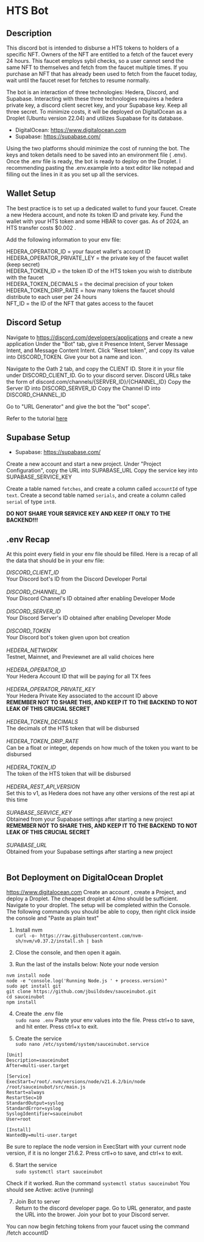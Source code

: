 # HTS Bot

## Description

This discord bot is intended to disburse a HTS tokens to holders of a specific NFT.
Owners of the NFT are entitled to a fetch of the faucet every 24 hours. This faucet employs sybil checks, so a user cannot send the same NFT to themselves and fetch from the faucet multiple times. If you purchase an NFT that has already been used to fetch from the faucet today, wait until the faucet reset for fetches to resume normally.

The bot is an interaction of three technologies: Hedera, Discord, and Supabase.
Interacting with these three technologies requires a hedera private key, a discord client secret key, and your Supabase key. Keep all three secret.
To minimize costs, it will be deployed on DigitalOcean as a Droplet (Ubuntu version 22.04)
and utilizes Supabase for its database.

- DigitalOcean: https://www.digitalocean.com
- Supabase: https://supabase.com/

Using the two platforms should minimize the cost of running the bot.
The keys and token details need to be saved into an environment file ( .env). Once the .env file is ready, the bot is ready to deploy on the Droplet. I recommending pasting the .env.example into a text editor like notepad and filling out the lines in it as you set up all the services.

## Wallet Setup

The best practice is to set up a dedicated wallet to fund your faucet. Create a new Hedera account, and note its token ID and private key.
Fund the wallet with your HTS token and some HBAR to cover gas. As of 2024, an HTS transfer costs $0.002 . 

Add the following information to your env file:

HEDERA_OPERATOR_ID = your faucet wallet's account ID <br>
HEDERA_OPERATOR_PRIVATE_LEY = the private key of the faucet wallet (keep secret) <br>
HEDERA_TOKEN_ID = the token ID of the HTS token you wish to distribute with the faucet <br>
HEDERA_TOKEN_DECIMALS = the decimal precision of your token <br>
HEDERA_TOKEN_DRIP_RATE = how many tokens the faucet should distribute to each user per 24 hours <br>
NFT_ID = the ID of the NFT that gates access to the faucet<br>

## Discord Setup

Navigate to https://discord.com/developers/applications and create a new application
Under the "Bot" tab, give it Presence Intent, Server Message Intent, and Message Content Intent. Click "Reset token", and copy its value into DISCORD_TOKEN.
Give your bot a name and icon.

Navigate to the Oath 2 tab, and copy the CLIENT ID. Store it in your file under DISCORD_CLIENT_ID.
Go to your discord server. Discord URLs take the form of discord.com/channels/{SERVER_ID}/{CHANNEL_ID}
Copy the Server ID into DISCORD_SERVER_ID
Copy the Channel ID into DISCORD_CHANNEL_ID

Go to "URL Generator" and give the bot the "bot" scope".

Refer to the tutorial [here](https://www.youtube.com/watch?v=Q7Hgp6bg0kI&list=PL_cUvD4qzbkwA7WITceoc2_FFjQsBkwX7)

## Supabase Setup

- Supabase: https://supabase.com/

Create a new account and start a new project.
Under "Project Configuration", copy the URL into SUPABASE_URL
Copy the service key into SUPABASE_SERVICE_KEY

Create a table named `fetches`, and create a column called `accountId` of type `text`.
Create a second table named `serials`, and create a column called `serial` of type `int8`.

**DO NOT SHARE YOUR SERVICE KEY AND KEEP IT ONLY TO THE BACKEND!!!**

## .env Recap

At this point every field in your env file should be filled.
Here is a recap of all the data that should be in your env file:

_DISCORD_CLIENT_ID_<br>
Your Discord bot's ID from the Discord Developer Portal<br><br>
_DISCORD_CHANNEL_ID_<br>
Your Discord Channel's ID obtained after enabling Developer Mode<br><br>
_DISCORD_SERVER_ID_<br>
Your Discord Server's ID obtained after enabling Developer Mode<br><br>
_DISCORD_TOKEN_<br>
Your Discord bot's token given upon bot creation<br><br>
_HEDERA_NETWORK_<br>
Testnet, Mainnet, and Previewnet are all valid choices here<br><br>
_HEDERA_OPERATOR_ID_<br>
Your Hedera Account ID that will be paying for all TX fees<br><br>
_HEDERA_OPERATOR_PRIVATE_KEY_<br>
Your Hedera Private Key associated to the account ID above<br>**REMEMBER NOT TO SHARE THIS, AND KEEP IT TO THE BACKEND TO NOT LEAK OF THIS CRUCIAL SECRET**<br><br>
_HEDERA_TOKEN_DECIMALS_<br>
The decimals of the HTS token that will be disbursed<br><br>
_HEDERA_TOKEN_DRIP_RATE_<br>
Can be a float or integer, depends on how much of the token you want to be disbursed<br><br>
_HEDERA_TOKEN_ID_<br>
The token of the HTS token that will be disbursed<br><br>
_HEDERA_REST_API_VERSION_<br>
Set this to v1, as Hedera does not have any other versions of the rest api at this time<br><br>
_SUPABASE_SERVICE_KEY_<br>
Obtained from your Supabase settings after starting a new project<br>**REMEMBER NOT TO SHARE THIS, AND KEEP IT TO THE BACKEND TO NOT LEAK OF THIS CRUCIAL SECRET**<br><br>
_SUPABASE_URL_<br>
Obtained from your Supabase settings after starting a new project<br><br>

## Bot Deployment on DigitalOcean Droplet

https://www.digitalocean.com
Create an account , create a Project, and deploy a Droplet. The cheapest droplet at 4/mo should be sufficient.
Navigate to your droplet. The setup will be completed within the Console.
The following commands you should be able to copy, then right click inside the console and "Paste as plain text"

1. Install nvm<br>
   `curl -o- https://raw.githubusercontent.com/nvm-sh/nvm/v0.37.2/install.sh | bash`

2. Close the console, and then open it again.

3. Run the last of the installs below:
   Note your node version

```
nvm install node
node -e "console.log('Running Node.js ' + process.version)"
sudo apt install git
git clone https://github.com/jbuildsdev/sauceinubot.git
cd sauceinubot
npm install
```

4. Create the .env file<br>
   `sudo nano .env`
   Paste your env values into the file. Press ctrl+o to save, and hit enter. Press ctrl+x to exit.

5. Create the service<br>
   `sudo nano /etc/systemd/system/sauceinubot.service`

```
[Unit]
Description=sauceinubot
After=multi-user.target

[Service]
ExecStart=/root/.nvm/versions/node/v21.6.2/bin/node /root/sauceinubot/src/main.js
Restart=always
RestartSec=10
StandardOutput=syslog
StandardError=syslog
SyslogIdentifier=sauceinubot
User=root

[Install]
WantedBy=multi-user.target
```

Be sure to replace the node version in ExecStart with your current node version, if it is no longer 21.6.2.
Press crtl+o to save, and ctrl+x to exit.

6. Start the service<br>
   `sudo systemctl start sauceinubot`

Check if it worked. Run the command `systemctl status sauceinubot`
You should see Active: active (running)

7. Join Bot to server<br>
   Return to the discord developer page.
   Go to URL generator, and paste the URL into the brower. Join your bot to your Discord server.

You can now begin fetching tokens from your faucet using the command /fetch accountID
